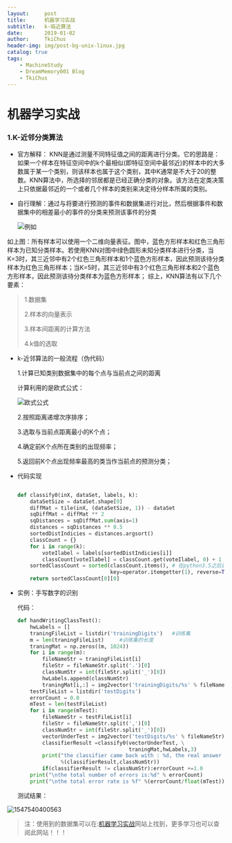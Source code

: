 ```yaml
---
layout:     post
title:      机器学习实战
subtitle:   k-临近算法
date:       2019-01-02
author:     TkiChus
header-img: img/post-bg-unix-linux.jpg
catalog: true
tags:
    - MachineStudy
    - DreamMemory001 Blog
    - TkiChus
---
```



# 机器学习实战

### 1.K-近邻分类算法

* 官方解释： KNN是通过测量不同特征值之间的距离进行分类。它的思路是：如果一个样本在特征空间中的k个最相似(即特征空间中最邻近)的样本中的大多数属于某一个类别，则该样本也属于这个类别，其中K通常是不大于20的整数。KNN算法中，所选择的邻居都是已经正确分类的对象。该方法在定类决策上只依据最邻近的一个或者几个样本的类别来决定待分样本所属的类别。

* 自行理解：通过与将要进行预测的事件和数据集进行对比，然后根据事件和数据集中的相差最小的事件的分类来预测该事件的分类

  ![例如](https://img-blog.csdn.net/20171119145302449?watermark/2/text/aHR0cDovL2Jsb2cuY3Nkbi5uZXQvd2FuZ211bXUzMjE=/font/5a6L5L2T/fontsize/400/fill/I0JBQkFCMA==/dissolve/70/gravity/SouthEast)



​     如上图：所有样本可以使用一个二维向量表征。图中，蓝色方形样本和红色三角形样本为已知分类样本。若使用KNN对图中绿色圆形未知分类样本进行分类，当K=3时，其三近邻中有2个红色三角形样本和1个蓝色方形样本，因此预测该待分类样本为红色三角形样本；当K=5时，其三近邻中有3个红色三角形样本和2个蓝色方形样本，因此预测该待分类样本为蓝色方形样本；  综上，KNN算法有以下几个要素：

> 1.数据集
>
> 2.样本的向量表示
>
> 3.样本间距离的计算方法
>
> 4.k值的选取

* k-近邻算法的一般流程（伪代码）

  1.计算已知类别数据集中的每个点与当前点之间的距离

  计算利用的是欧式公式：

  ![欧式公式](http://ww1.sinaimg.cn/large/006nBCHPly1fzno8uq4jlj3091020wep.jpg)

  2.按照距离递增次序排序；

  3.选取与当前点距离最小的K个点；

  4.确定前K个点所在类别的出现频率；

  5.返回前K个点出现频率最高的类当作当前点的预测分类；

* 代码实现

  ```py

  def classify0(inX, dataSet, labels, k):
      dataSetSize = dataSet.shape[0]
      diffMat = tile(inX, (dataSetSize, 1)) - dataSet
      sqDiffMat = diffMat ** 2
      sqDistances = sqDiffMat.sum(axis=1)
      distances = sqDistances ** 0.5
      sortedDistIndicies = distances.argsort()
      classCount = {}
      for i in range(k):
          voteIlabel = labels[sortedDistIndicies[i]]
          classCount[voteIlabel] = classCount.get(voteIlabel, 0) + 1
      sortedClassCount = sorted(classCount.items(), # 在python3.5之后itersitems变成items
                                key=operator.itemgetter(1), reverse=True)
      return sortedClassCount[0][0]
  ```

* 实例：手写数字的识别

  代码：

  ```python
  def handWritingClassTest():
      hwLabels = []
      traningFileList = listdir('trainingDigits')   #训练集
      m = len(traningFileList)     #训练集的长度
      traningMat = np.zeros((m, 1024))
      for i in range(m):
          fileNameStr = traningFileList[i]
          fileStr = fileNameStr.split('.')[0]
          classNumStr = int(fileStr.split('_')[0])
          hwLabels.append(classNumStr)
          traningMat[i,:] = img2vector('trainingDigits/%s' % fileNameStr)
      testFileList = listdir('testDigits')
      errorCount = 0.0
      mTest = len(testFileList)
      for i in range(mTest):
          fileNameStr = testFileList[i]
          fileStr = fileNameStr.split(',')[0]
          classNumStr = int(fileStr.split('_')[0])
          vectorUnderTest = img2vector('testDigits/%s' % fileNameStr)
          classifierResult =classify0(vectorUnderTest, \
                                      traningMat,hwLabels,3)
          print("the classifier came back with : %d, the real answer is :%d"\
                %(classifierResult,classNumStr))
          if(classifierResult != classNumStr):errorCount +=1.0
      print("\nthe total number of errors is:%d" % errorCount)
      print("\nthe total error rate is %f" %(errorCount/float(mTest)))

  ```

  测试结果：

![1547540400563](http://ww1.sinaimg.cn/large/006nBCHPly1fzno7n2mu7j30pg0e6dgh.jpg)

> 注：使用到的数据集可以在:[机器学习实战](https://www.manning.com/books/machine-learning-in-action)网站上找到，更多学习也可以查阅此网站！！！
